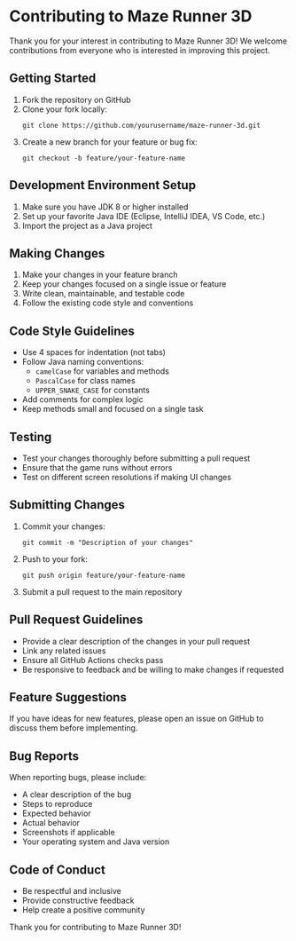 # Contributing to Maze Runner 3D

Thank you for your interest in contributing to Maze Runner 3D! We welcome contributions from everyone who is interested in improving this project.

## Getting Started

1. Fork the repository on GitHub
2. Clone your fork locally:
   ```
   git clone https://github.com/yourusername/maze-runner-3d.git
   ```
3. Create a new branch for your feature or bug fix:
   ```
   git checkout -b feature/your-feature-name
   ```

## Development Environment Setup

1. Make sure you have JDK 8 or higher installed
2. Set up your favorite Java IDE (Eclipse, IntelliJ IDEA, VS Code, etc.)
3. Import the project as a Java project

## Making Changes

1. Make your changes in your feature branch
2. Keep your changes focused on a single issue or feature
3. Write clean, maintainable, and testable code
4. Follow the existing code style and conventions

## Code Style Guidelines

- Use 4 spaces for indentation (not tabs)
- Follow Java naming conventions:
  - `camelCase` for variables and methods
  - `PascalCase` for class names
  - `UPPER_SNAKE_CASE` for constants
- Add comments for complex logic
- Keep methods small and focused on a single task

## Testing

- Test your changes thoroughly before submitting a pull request
- Ensure that the game runs without errors
- Test on different screen resolutions if making UI changes

## Submitting Changes

1. Commit your changes:
   ```
   git commit -m "Description of your changes"
   ```
2. Push to your fork:
   ```
   git push origin feature/your-feature-name
   ```
3. Submit a pull request to the main repository

## Pull Request Guidelines

- Provide a clear description of the changes in your pull request
- Link any related issues
- Ensure all GitHub Actions checks pass
- Be responsive to feedback and be willing to make changes if requested

## Feature Suggestions

If you have ideas for new features, please open an issue on GitHub to discuss them before implementing.

## Bug Reports

When reporting bugs, please include:
- A clear description of the bug
- Steps to reproduce
- Expected behavior
- Actual behavior
- Screenshots if applicable
- Your operating system and Java version

## Code of Conduct

- Be respectful and inclusive
- Provide constructive feedback
- Help create a positive community

Thank you for contributing to Maze Runner 3D!
